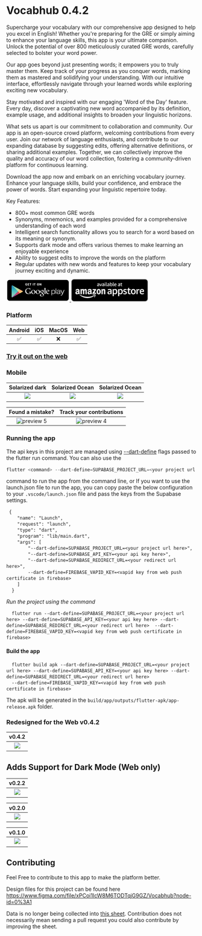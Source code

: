 # Vocabhub 0.4.2

Supercharge your vocabulary with our comprehensive app designed to help you excel in English! Whether you're preparing for the GRE or simply aiming to enhance your language skills, this app is your ultimate companion. Unlock the potential of over 800 meticulously curated GRE words, carefully selected to bolster your word power.

Our app goes beyond just presenting words; it empowers you to truly master them. Keep track of your progress as you conquer words, marking them as mastered and solidifying your understanding. With our intuitive interface, effortlessly navigate through your learned words while exploring exciting new vocabulary.

Stay motivated and inspired with our engaging 'Word of the Day' feature. Every day, discover a captivating new word accompanied by its definition, example usage, and additional insights to broaden your linguistic horizons.

What sets us apart is our commitment to collaboration and community. Our app is an open-source crowd platform, welcoming contributions from every user. Join our network of language enthusiasts, and contribute to our expanding database by suggesting edits, offering alternative definitions, or sharing additional examples. Together, we can collectively improve the quality and accuracy of our word collection, fostering a community-driven platform for continuous learning.

Download the app now and embark on an enriching vocabulary journey. Enhance your language skills, build your confidence, and embrace the power of words. Start expanding your linguistic repertoire today.

Key Features:

- 800+ most common GRE words
- Synonyms, mnemonics, and examples provided for a comprehensive understanding of each word
- Intelligent search functionality allows you to search for a word based on its meaning or synonym.
- Supports dark mode and offers various themes to make learning an enjoyable experience
- Ability to suggest edits to improve the words on the platform
- Regular updates with new words and features to keep your vocabulary journey exciting and dynamic.

<a href="https://play.google.com/store/apps/details?id=com.vocabhub.app" target="_blank">
<img src="assets/googleplay.png" height="60">
</a>

<a href="http://www.amazon.com/gp/mas/dl/android?p=com.vocabhub.app" target="_blank">
<img src="assets/amazonappstore.png" height="60">
</a>

### Platform

| Android | iOS | MacOS | Web |
| :-----: | :-: | :---: | :-: |
|   ✅    | ✅  |  ❌   | ✅  |

### [Try it out on the web](https://vocabhub.web.app/)

### Mobile

|                                                        Solarized dark                                                         |                                                        Solarized Ocean                                                        |                                                        Solarized Ocean                                                        |
| :---------------------------------------------------------------------------------------------------------------------------: | :---------------------------------------------------------------------------------------------------------------------------: | :---------------------------------------------------------------------------------------------------------------------------: |
| <img src="https://user-images.githubusercontent.com/31410839/199623337-febc03e2-0bc7-4c72-b269-4ccb0c88fd81.png" width="600"> | <img src="https://user-images.githubusercontent.com/31410839/199623341-0b8d4e82-24a4-4c67-b3fc-aaa53f6feb2f.png" width="600"> | <img src="https://user-images.githubusercontent.com/31410839/199623349-e1021ef6-5f6d-473d-b584-0885d5d462e2.png" width="600"> |

|                                                  Found a mistake?                                                   |                                              Track your contributions                                               |
| :-----------------------------------------------------------------------------------------------------------------: | :-----------------------------------------------------------------------------------------------------------------: |
| ![preview 5](https://user-images.githubusercontent.com/31410839/199623676-846ff94b-7d00-4f2f-bcc1-19e12c60c779.png) | ![preview 4](https://user-images.githubusercontent.com/31410839/199623683-1e5841af-5310-41ab-b981-da5d8e654cd1.png) |

### Running the app

The api keys in this project are managed using [--dart-define](https://dartcode.org/docs/using-dart-define-in-flutter/) flags passed to the flutter run command. You can also use the

```dart
flutter <command> --dart-define=SUPABASE_PROJECT_URL=<your project url here> --dart-define=SUPABASE_API_KEY=<your api key here> --dart-define=SUPABASE_REDIRECT_URL=<your redirect url here>
```

command to run the app from the command line, or If you want to use the launch.json file to run the app, you can copy paste the below configuration to your `.vscode/launch.json` file and pass the keys from the Supabase settings.

```
 {
    "name": "Launch",
    "request": "launch",
    "type": "dart",
    "program": "lib/main.dart",
    "args": [
        "--dart-define=SUPABASE_PROJECT_URL=<your project url here>",
        "--dart-define=SUPABASE_API_KEY=<your api key here>",
        "--dart-define=SUPABASE_REDIRECT_URL=<your redirect url here>",
        --dart-define=FIREBASE_VAPID_KEY=<vapid key from web push certificate in firebase>
    ]
  }
```

_Run the project using the command_

```
  flutter run --dart-define=SUPABASE_PROJECT_URL=<your project url here> --dart-define=SUPABASE_API_KEY=<your api key here> --dart-define=SUPABASE_REDIRECT_URL=<your redirect url here>  --dart-define=FIREBASE_VAPID_KEY=<vapid key from web push certificate in firebase>
```

#### Build the app

```
  flutter build apk --dart-define=SUPABASE_PROJECT_URL=<your project url here> --dart-define=SUPABASE_API_KEY=<your api key here> --dart-define=SUPABASE_REDIRECT_URL=<your redirect url here>
  --dart-define=FIREBASE_VAPID_KEY=<vapid key from web push certificate in firebase>
```

The apk will be generated in the `build/app/outputs/flutter-apk/app-release.apk` folder.

### Redesigned for the Web v0.4.2

|                                                 v0.4.2                                                  |
| :-----------------------------------------------------------------------------------------------------: |
| <img src="https://github.com/maheshmnj/vocabhub/assets/31410839/a3eee2da-dd51-445c-bed7-45363ae9ed7f"/> |

## Adds Support for Dark Mode (Web only)

|                                                       v0.2.2                                                       |
| :----------------------------------------------------------------------------------------------------------------: |
| <img src="https://user-images.githubusercontent.com/31410839/125232197-be28a180-e2f9-11eb-82db-980325528b55.png"/> |

|                                                       v0.2.0                                                       |
| :----------------------------------------------------------------------------------------------------------------: |
| <img src="https://user-images.githubusercontent.com/31410839/121843891-b8429f00-cd00-11eb-8fc9-c242b8a6a19c.png"/> |

|                                                       v0.1.0                                                       |
| :----------------------------------------------------------------------------------------------------------------: |
| <img src="https://user-images.githubusercontent.com/31410839/120900881-131b2d00-c655-11eb-8c00-6aafade70d29.png"/> |

## Contributing

Feel Free to contribute to this app to make the platform better.

Design files for this project can be found here https://www.figma.com/file/xPCoi1IcW8M6TODTqjG9GZ/Vocabhub?node-id=0%3A1

Data is no longer being collected into [this sheet](https://docs.google.com/spreadsheets/d/1G1RtQfsEDqHhHP4cgOpO9x_ZtQ1dYa6QrGCq3KFlu50/edit#gid=0). Contribution does not necessarily mean sending a pull request you could also contribute by improving the sheet.
